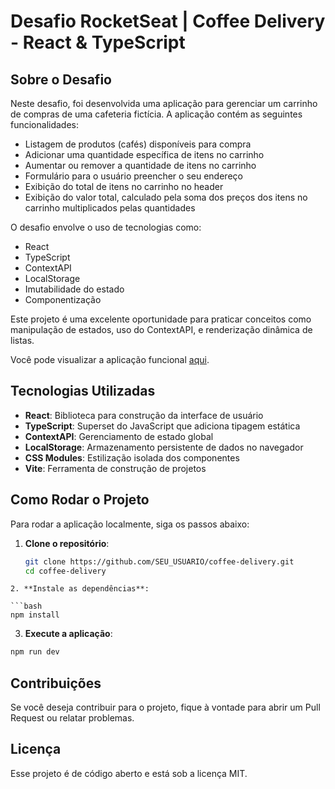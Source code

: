 # Desafio RocketSeat | Coffee Delivery - React & TypeScript

## Sobre o Desafio

Neste desafio, foi desenvolvida uma aplicação para gerenciar um carrinho de compras de uma cafeteria fictícia. A aplicação contém as seguintes funcionalidades:

- Listagem de produtos (cafés) disponíveis para compra
- Adicionar uma quantidade específica de itens no carrinho
- Aumentar ou remover a quantidade de itens no carrinho
- Formulário para o usuário preencher o seu endereço
- Exibição do total de itens no carrinho no header
- Exibição do valor total, calculado pela soma dos preços dos itens no carrinho multiplicados pelas quantidades

O desafio envolve o uso de tecnologias como:

- React
- TypeScript
- ContextAPI
- LocalStorage
- Imutabilidade do estado
- Componentização

Este projeto é uma excelente oportunidade para praticar conceitos como manipulação de estados, uso do ContextAPI, e renderização dinâmica de listas.

Você pode visualizar a aplicação funcional [aqui](https://link-para-a-aplicação).

## Tecnologias Utilizadas

- **React**: Biblioteca para construção da interface de usuário
- **TypeScript**: Superset do JavaScript que adiciona tipagem estática
- **ContextAPI**: Gerenciamento de estado global
- **LocalStorage**: Armazenamento persistente de dados no navegador
- **CSS Modules**: Estilização isolada dos componentes
- **Vite**: Ferramenta de construção de projetos

## Como Rodar o Projeto

Para rodar a aplicação localmente, siga os passos abaixo:

1. **Clone o repositório**:

   ```bash
   git clone https://github.com/SEU_USUARIO/coffee-delivery.git
   cd coffee-delivery
  ```
2. **Instale as dependências**:

  ```bash
  npm install
  ```

3. **Execute a aplicação**:

  ```bash
  npm run dev
  ```

## Contribuições

Se você deseja contribuir para o projeto, fique à vontade para abrir um Pull Request ou relatar problemas.

## Licença

Esse projeto é de código aberto e está sob a licença MIT.

